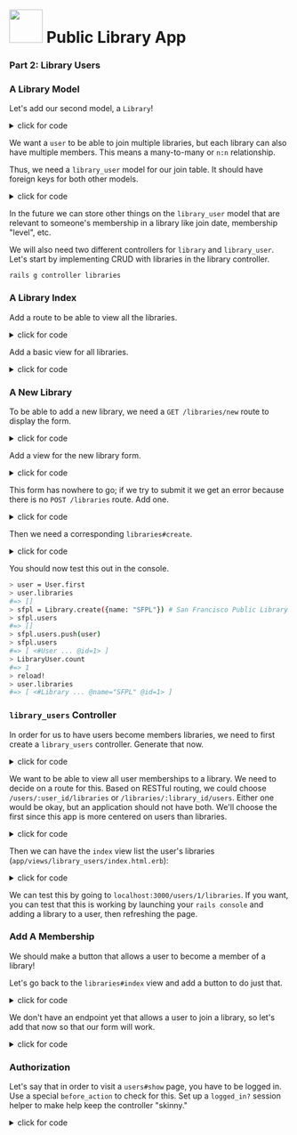 # <img src="https://cloud.githubusercontent.com/assets/7833470/10899314/63829980-8188-11e5-8cdd-4ded5bcb6e36.png" height="60"> Public Library App

### Part 2: Library Users

### A Library Model

Let's add our second model, a `Library`!

<details><summary>click for code</summary>
```bash
rails g model library name:string floor_count:integer floor_area:integer
```
</details>

We want a `user` to be able to join multiple libraries, but each library can also have multiple members. This means a many-to-many or `n:n` relationship.

Thus, we need a `library_user` model for our join table. It should have foreign keys for both other models. 

<details><summary>click for code</summary>
```ruby
rails g model library_user user:belongs_to library:belongs_to
```
</details>

In the future we can store other things on the `library_user` model that are relevant to someone's membership in a library like join date, membership "level", etc.

We will also need two different controllers for `library` and `library_user`.  Let's start by implementing CRUD with libraries in the library controller. 

```
rails g controller libraries
```

### A Library Index

Add a route to be able to view all the libraries.

<details><summary>click for code</summary>
```ruby

Rails.application.routes.draw do
  ...
  get "/libraries", to: "libraries#index"
end
```
</details>

Add a `libraries#index` method to the libraries controller.

<details><summary>click for code</summary>
```ruby

class LibrariesController < ApplicationController

  def index
    @libraries = Library.all
  end

end
```
</details>

Add a basic view for all libraries.

<details><summary>click for code</summary>
```html
<% @libraries.each do |library| %>
  <div>
    <h3><%= library.name %></h3>
  </div>
  <br>
<% end %>
```
</details>

### A New Library

To be able to add a new library, we need a `GET /libraries/new` route to display the form.

<details><summary>click for code</summary>
```ruby

Rails.application.routes.draw do
...
  get "/libraries/new", to: "libraries#new", as: "new_library"
end

```
</details>

Add a `libraries#new` controller action.

<details><summary>click for code</summary>
```ruby
class LibrariesController < ApplicationController
...
  def new
    @library = Library.new
  end
end
```
</details>

Add a view for the new library form.

<details><summary>click for code</summary>
```html

<%= form_for @library do |f| %>
  <div>
    <%= f.text_field :name, placeholder: "Name" %>
  </div>
  <div>
    <%= f.number_field :floor_count, placeholder: "Floor Count" %>
  </div>
  <div>
    <%= f.number_field :floor_area, placeholder: "Floor Area" %>
  </div>
  <%= f.submit %>
<% end %>
```
</details>

This form has nowhere to go; if we try to submit it we get an error because there is no `POST /libraries` route.  Add one.

<details><summary>click for code</summary>

```ruby

Rails.application.routes.draw do
...
  post "/libraries", to: "libraries#create"
end
```
</details>

Then we need a corresponding `libraries#create`.

<details><summary>click for code</summary>
```ruby

class LibrariesController < ApplicationController

  def create
    @library = Library.create(library_params)
    redirect_to libraries_path  # very light on the error handling, for now!
  end

  private

  def library_params   
    params.require(:library).permit(:name, :floor_count, :floor_area)
  end
end
```
</details>

### CRUDing Libraries
We now have the ability to view all libraries  and create new libraries.

**Independent Practice**: Implement `libraries#show` on your own. You will need to create routes, controller actions, and views.

Bonus: We recommend you also try to implement `edit`, `update`, `show`, and `delete`, but these aren't required for our initial setup.

### Associating Users and Libraries
Before we get start letting users become library members,  we need to wire together all of our models to know about these associations. Use the `has_many` `through` pattern to set up the many-to-many association in the models.

<details><summary>click for code</summary>
```ruby
class LibraryUser < ActiveRecord::Base
  belongs_to :user
  belongs_to :library
end
```

```ruby
class User < ActiveRecord::Base
  has_many :library_users, dependent: :destroy
  has_many :libraries, through: :library_users
  # ...
end
```

```ruby
class Library < ActiveRecord::Base
  has_many :library_users, dependent: :destroy
  has_many :users, through: :library_users
end
```
</details>

You should now test this out in the console.

```bash
> user = User.first
> user.libraries
#=> []
> sfpl = Library.create({name: "SFPL"}) # San Francisco Public Library
> sfpl.users
#=> []
> sfpl.users.push(user)
> sfpl.users
#=> [ <#User ... @id=1> ]
> LibraryUser.count
#=> 1
> reload!
> user.libraries
#=> [ <#Library ... @name="SFPL" @id=1> ]
```

### `library_users` Controller

In order for us to have users become members libraries, we need to first create a `library_users` controller. Generate that now.

<details><summary>click for code</summary>
```bash
rails g controller library_users
```
</details>

We want to be able to view all user memberships to a library. We need to decide on a route for this. Based on RESTful routing, we could choose `/users/:user_id/libraries` or `/libraries/:library_id/users`.  Either one would be okay, but an application should not have both.  We'll choose the first since this app is more centered on users than libraries.

<details><summary>click for code</summary>
```ruby

Rails.application.routes.draw do
  ...
  get "/users/:user_id/libraries", to: "library_users#index", as: "user_libraries"
end
```
</details>

We also need the corresponding `index` method in the `library_users` controller.

<details><summary>click for code</summary>
```ruby
class LibraryUsersController < ApplicationController

  def index
    @user = User.find(params[:user_id])
    @libraries = @user.libraries # so we type less in the view
  end
end
```
</details>

Then we can have the `index` view list the user's libraries (`app/views/library_users/index.html.erb`):

<details><summary>click for code</summary>
```html

<div><%= @user.first_name %> is a member of the following libraries</div>

<ul>
  <% @libraries.each do |lib| %>   
    <li><%= lib.name %></li>
  <% end %>
</ul>
```
</details>

We can test this by going to `localhost:3000/users/1/libraries`. If you want, you can test that this is working by launching your `rails console` and adding a library to a user, then refreshing the page.


### Add A Membership

We should make a button that allows a user to become a member of a library!

Let's go back to the `libraries#index` view and add a button to do just that.

<details><summary>click for code</summary>
```html

<% @libraries.each do |library| %>
  <div>
    <h3><%= library.name %></h3>
    <% if current_user %>
      <%= button_to "Join", library_users_path(library) %>
    <% end %>
  </div>
  <br>
<% end %>
```
</details>

We don't have an endpoint yet that allows a user to join a library, so let's add that now so that our form will work.


<details><summary>click for code</summary>
```ruby
Rails.application.routes.draw do
  ...
  get "/users/:user_id/libraries", to: "library_users#index", as: "user_libraries"
  post "/libraries/:library_id/users", to: "library_users#create", as: "library_users"
end

```
</details>

Then, we need to add a `create` action in `LibraryUsersController` that adds the user to the library.

<details><summary>click for code</summary>
```ruby
class LibraryUsersController < ApplicationController

  ...

  def create
    @library = Library.find(params[:library_id])
    @library.users.push(current_user)  # no error handling currently

    redirect_to current_user
  end
end

```
</details>


### Authorization

Let's say that in order to visit a `users#show` page, you have to be logged in. Use a special `before_action` to check for this. Set up a `logged_in?` session helper to make help keep the controller "skinny."

<details><summary>click for code</summary>
```ruby
class UsersController < ApplicationController

  before_action :logged_in?, only: [:show]

  ...

  def show
    @user = User.find(params[:id])
    render :show
  end

end
```

This `before_action` line means there must be a `logged_in?` method somewhere that will be called before the show action is run.  Add a `logged_in?` helper method to the sessions helper to check whether there is a current user. 
</details>

What other endpoints should be protected? Should an unauthenticated user be able to CRUD resources? Think about POST, PUT, and DELETE!

### Cleanup

Before moving on to bonuses, take a moment to make your site more user friendly. Link pages together so that a user can navigate more easily from their profile to their list of libraries, and from the library index to an individual library. Consider adding a better menu/navbar to make navigation easier.

### Bonuses

* Can you add books to the application?
    - For starters, just create a `Book` model and the associated views.
* Can you add books to the library?
    - What kind of a relationship is that? Where would foreign keys like `book_id` and `library_id` live in your database tables?
